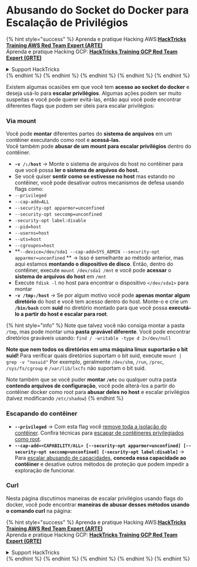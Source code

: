 # Abusando do Socket do Docker para Escalação de Privilégios

{% hint style="success" %}
Aprenda e pratique Hacking AWS:<img src="/.gitbook/assets/arte.png" alt="" data-size="line">[**HackTricks Training AWS Red Team Expert (ARTE)**](https://training.hacktricks.xyz/courses/arte)<img src="/.gitbook/assets/arte.png" alt="" data-size="line">\
Aprenda e pratique Hacking GCP: <img src="/.gitbook/assets/grte.png" alt="" data-size="line">[**HackTricks Training GCP Red Team Expert (GRTE)**<img src="/.gitbook/assets/grte.png" alt="" data-size="line">](https://training.hacktricks.xyz/courses/grte)

<details>

<summary>Support HackTricks</summary>

* Confira os [**planos de assinatura**](https://github.com/sponsors/carlospolop)!
* **Junte-se ao** 💬 [**grupo do Discord**](https://discord.gg/hRep4RUj7f) ou ao [**grupo do telegram**](https://t.me/peass) ou **siga**-nos no **Twitter** 🐦 [**@hacktricks\_live**](https://twitter.com/hacktricks\_live)**.**
* **Compartilhe truques de hacking enviando PRs para o** [**HackTricks**](https://github.com/carlospolop/hacktricks) e [**HackTricks Cloud**](https://github.com/carlospolop/hacktricks-cloud) repositórios do github.

</details>
{% endhint %}
{% endhint %}
{% endhint %}
{% endhint %}
{% endhint %}

Existem algumas ocasiões em que você tem **acesso ao socket do docker** e deseja usá-lo para **escalar privilégios**. Algumas ações podem ser muito suspeitas e você pode querer evitá-las, então aqui você pode encontrar diferentes flags que podem ser úteis para escalar privilégios:

### Via mount

Você pode **montar** diferentes partes do **sistema de arquivos** em um contêiner executando como root e **acessá-las**.\
Você também pode **abusar de um mount para escalar privilégios** dentro do contêiner.

* **`-v /:/host`** -> Monte o sistema de arquivos do host no contêiner para que você possa **ler o sistema de arquivos do host.**
* Se você quiser **sentir como se estivesse no host** mas estando no contêiner, você pode desativar outros mecanismos de defesa usando flags como:
* `--privileged`
* `--cap-add=ALL`
* `--security-opt apparmor=unconfined`
* `--security-opt seccomp=unconfined`
* `-security-opt label:disable`
* `--pid=host`
* `--userns=host`
* `--uts=host`
* `--cgroupns=host`
* \*\*`--device=/dev/sda1 --cap-add=SYS_ADMIN --security-opt apparmor=unconfined` \*\* -> Isso é semelhante ao método anterior, mas aqui estamos **montando o dispositivo de disco**. Então, dentro do contêiner, execute `mount /dev/sda1 /mnt` e você pode **acessar** o **sistema de arquivos do host** em `/mnt`
* Execute `fdisk -l` no host para encontrar o dispositivo `</dev/sda1>` para montar
* **`-v /tmp:/host`** -> Se por algum motivo você pode **apenas montar algum diretório** do host e você tem acesso dentro do host. Monte-o e crie um **`/bin/bash`** com **suid** no diretório montado para que você possa **executá-lo a partir do host e escalar para root**.

{% hint style="info" %}
Note que talvez você não consiga montar a pasta `/tmp`, mas pode montar uma **pasta gravável diferente**. Você pode encontrar diretórios graváveis usando: `find / -writable -type d 2>/dev/null`

**Note que nem todos os diretórios em uma máquina linux suportarão o bit suid!** Para verificar quais diretórios suportam o bit suid, execute `mount | grep -v "nosuid"` Por exemplo, geralmente `/dev/shm`, `/run`, `/proc`, `/sys/fs/cgroup` e `/var/lib/lxcfs` não suportam o bit suid.

Note também que se você puder **montar `/etc`** ou qualquer outra pasta **contendo arquivos de configuração**, você pode alterá-los a partir do contêiner docker como root para **abusar deles no host** e escalar privilégios (talvez modificando `/etc/shadow`)
{% endhint %}

### Escapando do contêiner

* **`--privileged`** -> Com esta flag você [remove toda a isolação do contêiner](docker-privileged.md#what-affects). Confira técnicas para [escapar de contêineres privilegiados como root](docker-breakout-privilege-escalation/#automatic-enumeration-and-escape).
* **`--cap-add=<CAPABILITY/ALL> [--security-opt apparmor=unconfined] [--security-opt seccomp=unconfined] [-security-opt label:disable]`** -> Para [escalar abusando de capacidades](../linux-capabilities.md), **conceda essa capacidade ao contêiner** e desative outros métodos de proteção que podem impedir a exploração de funcionar.

### Curl

Nesta página discutimos maneiras de escalar privilégios usando flags do docker, você pode encontrar **maneiras de abusar desses métodos usando o comando curl** na página:

{% hint style="success" %}
Aprenda e pratique Hacking AWS:<img src="/.gitbook/assets/arte.png" alt="" data-size="line">[**HackTricks Training AWS Red Team Expert (ARTE)**](https://training.hacktricks.xyz/courses/arte)<img src="/.gitbook/assets/arte.png" alt="" data-size="line">\
Aprenda e pratique Hacking GCP: <img src="/.gitbook/assets/grte.png" alt="" data-size="line">[**HackTricks Training GCP Red Team Expert (GRTE)**<img src="/.gitbook/assets/grte.png" alt="" data-size="line">](https://training.hacktricks.xyz/courses/grte)

<details>

<summary>Support HackTricks</summary>

* Confira os [**planos de assinatura**](https://github.com/sponsors/carlospolop)!
* **Junte-se ao** 💬 [**grupo do Discord**](https://discord.gg/hRep4RUj7f) ou ao [**grupo do telegram**](https://t.me/peass) ou **siga**-nos no **Twitter** 🐦 [**@hacktricks\_live**](https://twitter.com/hacktricks\_live)**.**
* **Compartilhe truques de hacking enviando PRs para o** [**HackTricks**](https://github.com/carlospolop/hacktricks) e [**HackTricks Cloud**](https://github.com/carlospolop/hacktricks-cloud) repositórios do github.

</details>
{% endhint %}
</details>
{% endhint %}
</details>
{% endhint %}
</details>
{% endhint %}
</details>
{% endhint %}

